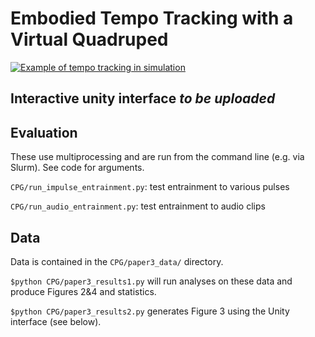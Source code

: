 # Embodied Tempo Tracking with a Virtual Quadruped

[![Example of tempo tracking in simulation](https://img.youtube.com/vi/k9cmEjPEbkM/0.jpg)](https://www.youtube.com/watch?v=k9cmEjPEbkM)


## Interactive unity interface *to be uploaded*


## Evaluation

These use multiprocessing and are run from the command line (e.g. via Slurm). See code for arguments.

`CPG/run_impulse_entrainment.py`: test entrainment to various pulses

`CPG/run_audio_entrainment.py`: test entrainment to audio clips

## Data

Data is contained in the `CPG/paper3_data/` directory.

`$python CPG/paper3_results1.py`
will run analyses on these data and produce Figures 2&4 and statistics.

`$python CPG/paper3_results2.py`
generates Figure 3 using the Unity interface (see below).

